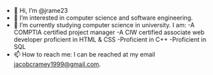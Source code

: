 - 👋 Hi, I’m @jrame23
- 👀 I’m interested in computer science and software engineering.
- 🌱 I’m currently studying computer science in university.
I am: 
-A COMPTIA certified project manager
-A CIW certified associate web developer proficient in HTML & CSS
-Proficient in C++
-Proficient in SQL
- 📫 How to reach me: I can be reached at my email jacobcramey1999@gmail.com.

<!---
jrame23/jrame23 is a ✨ special ✨ repository because its `README.md` (this file) appears on your GitHub profile.
You can click the Preview link to take a look at your changes.
--->

